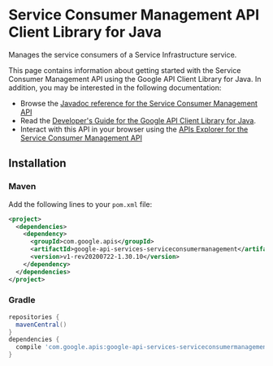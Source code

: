 # Service Consumer Management API Client Library for Java

Manages the service consumers of a Service Infrastructure service.

This page contains information about getting started with the Service Consumer Management API
using the Google API Client Library for Java. In addition, you may be interested
in the following documentation:

* Browse the [Javadoc reference for the Service Consumer Management API][javadoc]
* Read the [Developer's Guide for the Google API Client Library for Java][google-api-client].
* Interact with this API in your browser using the [APIs Explorer for the Service Consumer Management API][api-explorer]

## Installation

### Maven

Add the following lines to your `pom.xml` file:

```xml
<project>
  <dependencies>
    <dependency>
      <groupId>com.google.apis</groupId>
      <artifactId>google-api-services-serviceconsumermanagement</artifactId>
      <version>v1-rev20200722-1.30.10</version>
    </dependency>
  </dependencies>
</project>
```

### Gradle

```gradle
repositories {
  mavenCentral()
}
dependencies {
  compile 'com.google.apis:google-api-services-serviceconsumermanagement:v1-rev20200722-1.30.10'
}
```

[javadoc]: https://googleapis.dev/java/google-api-services-serviceconsumermanagement/latest/index.html
[google-api-client]: https://github.com/googleapis/google-api-java-client/
[api-explorer]: https://developers.google.com/apis-explorer/#p/serviceconsumermanagement/v1/
